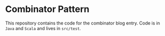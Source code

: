 # Combinator Pattern

This repository contains the code for the combinator blog entry. Code is in `Java` and `Scala` and lives in `src/test`.
